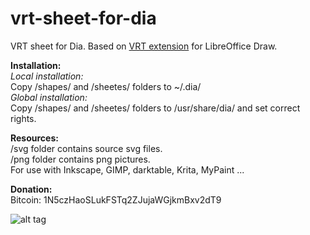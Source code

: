vrt-sheet-for-dia
=================

VRT sheet for Dia. Based on [VRT extension](http://www.vrt.com.au/downloads/vrt-network-equipment) for LibreOffice Draw.

**Installation:**  
<em>Local installation:</em>  
 Copy /shapes/ and /sheetes/ folders to ~/.dia/  
<em>Global installation:</em>  
 Copy /shapes/ and /sheetes/ folders to /usr/share/dia/ and set correct rights.

**Resources:**  
/svg folder contains source svg files.  
/png folder contains png pictures.  
For use with Inkscape, GIMP, darktable, Krita, MyPaint ...

**Donation:**  
Bitcoin: 1N5czHaoSLukFSTq2ZJujaWGjkmBxv2dT9

![alt tag](http://www.vrt.com.au/sites/default/files/preview_sheet_2.png)
